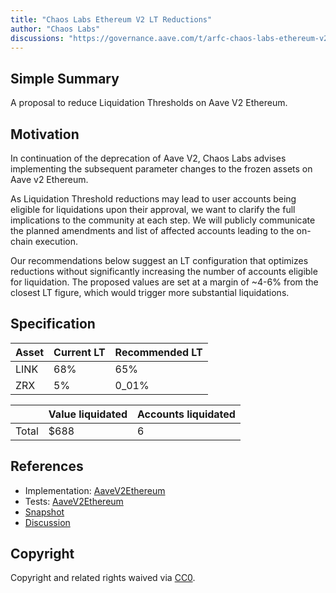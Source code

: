 ```yaml
---
title: "Chaos Labs Ethereum V2 LT Reductions"
author: "Chaos Labs"
discussions: "https://governance.aave.com/t/arfc-chaos-labs-ethereum-v2-lt-reductions-05-06-2024/17598"
---
```


## Simple Summary

A proposal to reduce Liquidation Thresholds on Aave V2 Ethereum.

## Motivation

In continuation of the deprecation of Aave V2, Chaos Labs advises implementing the subsequent parameter changes to the frozen assets on Aave v2 Ethereum.

As Liquidation Threshold reductions may lead to user accounts being eligible for liquidations upon their approval, we want to clarify the full implications to the community at each step. We will publicly communicate the planned amendments and list of affected accounts leading to the on-chain execution.

Our recommendations below suggest an LT configuration that optimizes reductions without significantly increasing the number of accounts eligible for liquidation. The proposed values are set at a margin of ~4-6% from the closest LT figure, which would trigger more substantial liquidations.

## Specification

| Asset | Current LT | Recommended LT |
| ----- | ---------- | -------------- |
| LINK  | 68%        | 65%            |
| ZRX   | 5%         | 0_01%          |

|       | Value liquidated | Accounts liquidated |
| ----- | ---------------- | ------------------- |
| Total | $688             | 6                   |

## References

- Implementation: [AaveV2Ethereum](https://github.com/bgd-labs/aave-proposals-v3/blob/main/src/20240509_AaveV2Ethereum_ChaosLabsEthereumV2LTReductions/AaveV2Ethereum_ChaosLabsEthereumV2LTReductions_20240509.sol)
- Tests: [AaveV2Ethereum](https://github.com/bgd-labs/aave-proposals-v3/blob/main/src/20240509_AaveV2Ethereum_ChaosLabsEthereumV2LTReductions/AaveV2Ethereum_ChaosLabsEthereumV2LTReductions_20240509.t.sol)
- [Snapshot](TODO)
- [Discussion](https://governance.aave.com/t/arfc-chaos-labs-ethereum-v2-lt-reductions-05-06-2024/17598)

## Copyright

Copyright and related rights waived via [CC0](https://creativecommons.org/publicdomain/zero/1.0/).
